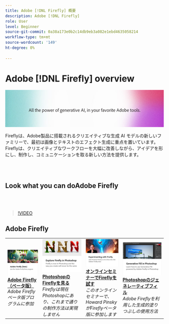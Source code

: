 ```yaml
---
title: Adobe [!DNL Firefly] 概要
description: Adobe [!DNL Firefly]
role: User
level: Beginner
source-git-commit: 0a38a173e0b2c14db9eb3a082e1ebd4635058214
workflow-type: tm+mt
source-wordcount: '149'
ht-degree: 0%

---
```


# Adobe [!DNL Firefly] overview

![FireflyHero Image](../assets/firefly.png)

Fireflyは、Adobe製品に搭載されるクリエイティブな生成 AI モデルの新しいファミリーで、最初は画像とテキストのエフェクト生成に重点を置いています。 Fireflyは、クリエイティブなワークフローを大幅に改善しながら、アイデアを形にし、制作し、コミュニケーションを取る新しい方法を提供します。

<br> 

## Look what you can doAdobe Firefly

<br> 

>[!VIDEO](https://video.tv.adobe.com/v/3416970t1?quality=12&learn=on&hidetitle=true)

## Adobe Firefly

<table>
<tr>
   <td>
      <a href="https://firefly.adobe.com/" target="_blank">
         <img alt="Adobe Firefly（ベータ版）" src="assets/firefly-beta.png" />
      </a>
      <div>
      <a href="https://firefly.adobe.com/" target="_blank"><strong>Adobe Firefly（ベータ版）</strong></a>
      </div>
      <em>Adobe Fireflyベータ版プログラムに参加</em>
      <br>
  </td>
  <td>
      <a href="https://www.adobe.com/sensei/generative-ai/firefly.html" target="_blank">
         <img alt="PhotoshopのFireflyを見る" src="assets/firefly-photoshop.png" />
      </a>
      <div>
      <a href="https://www.adobe.com/sensei/generative-ai/firefly.html" target="_blank"><strong>PhotoshopのFireflyを見る</strong></a>
      </div>
      <em>Fireflyは現在Photoshopにあり、これまで通りの制作方法は実現しません</em>
      <br>
  </td>
  <td>
      <a href="webinar-experimenting.md">
         <img alt="様々なAdobe Firefly" src="assets/webinar-experimenting.png" />
      </a>
      <div>
      <a href="webinar-experimenting.md"><strong>オンラインセミナーでFireflyを試す</strong></a>
      </div>
      <em>このオンラインセミナーで、Howard Pinsky がFireflyベータ版に参加します</em>
      <br>
  </td>
  <td>
      <a href="generative-fill.md">
         <img alt="Photoshopのジェネレーティブフィル" src="assets/generative-fill.png" />
      </a>
      <div>
      <a href="generative-fill.md"><strong>Photoshopのジェネレーティブフィル</strong></a>
      </div>
      <em>Adobe Fireflyを利用した生成的塗りつぶしの使用方法</em>
      <br>
  </td>
</tr>
</table>
